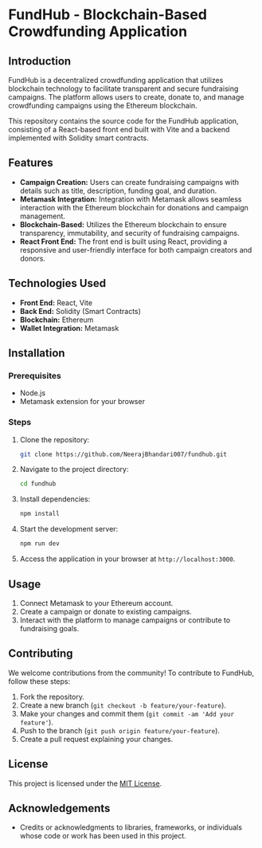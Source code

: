 # FundHub - Blockchain-Based Crowdfunding Application


## Introduction

FundHub is a decentralized crowdfunding application that utilizes blockchain technology to facilitate transparent and secure fundraising campaigns. The platform allows users to create, donate to, and manage crowdfunding campaigns using the Ethereum blockchain.

This repository contains the source code for the FundHub application, consisting of a React-based front end built with Vite and a backend implemented with Solidity smart contracts.

## Features

- **Campaign Creation:** Users can create fundraising campaigns with details such as title, description, funding goal, and duration.
- **Metamask Integration:** Integration with Metamask allows seamless interaction with the Ethereum blockchain for donations and campaign management.
- **Blockchain-Based:** Utilizes the Ethereum blockchain to ensure transparency, immutability, and security of fundraising campaigns.
- **React Front End:** The front end is built using React, providing a responsive and user-friendly interface for both campaign creators and donors.

## Technologies Used

- **Front End:** React, Vite
- **Back End:** Solidity (Smart Contracts)
- **Blockchain:** Ethereum
- **Wallet Integration:** Metamask

## Installation

### Prerequisites

- Node.js
- Metamask extension for your browser

### Steps

1. Clone the repository:

   ```bash
   git clone https://github.com/NeerajBhandari007/fundhub.git
   ```

2. Navigate to the project directory:

   ```bash
   cd fundhub
   ```

3. Install dependencies:

   ```bash
   npm install
   ```

4. Start the development server:

   ```bash
   npm run dev
   ```

5. Access the application in your browser at `http://localhost:3000`.

## Usage

1. Connect Metamask to your Ethereum account.
2. Create a campaign or donate to existing campaigns.
3. Interact with the platform to manage campaigns or contribute to fundraising goals.

## Contributing

We welcome contributions from the community! To contribute to FundHub, follow these steps:

1. Fork the repository.
2. Create a new branch (`git checkout -b feature/your-feature`).
3. Make your changes and commit them (`git commit -am 'Add your feature'`).
4. Push to the branch (`git push origin feature/your-feature`).
5. Create a pull request explaining your changes.

## License

This project is licensed under the [MIT License](LICENSE).

## Acknowledgements

- Credits or acknowledgments to libraries, frameworks, or individuals whose code or work has been used in this project.
